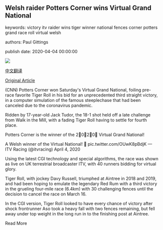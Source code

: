 ## Welsh raider Potters Corner wins Virtual Grand National

keywords: victory itv raider wins tiger winner national fences corner potters grand race roll virtual welsh

authors: Paul Gittings

publish date: 2020-04-04 00:00:00

![](https://cdn.cnn.com/cnnnext/dam/assets/200404113048-virtual-gn-super-tease.jpg)

[中文翻译](Welsh%20raider%20Potters%20Corner%20wins%20Virtual%20Grand%20National_zh.md)

[Original Article](https://edition.cnn.com/2020/04/04/sport/potters-corner-wins-virtual-grand-national-aintree/index.html)

(CNN) Potters Corner won Saturday's Virtual Grand National, foiling pre-race favorite Tiger Roll in his bid for an unprecedented third straight victory, in a computer simulation of the famous steeplechase that had been canceled due to the coronavirus pandemic.

Ridden by 17-year-old Jack Tudor, the 18-1 shot held off a late challenge from Walk in the Mill, with a fading Tiger Roll having to settle for fourth place.

Potters Corner is the winner of the 2⃣0⃣2⃣0⃣ Virtual Grand National\!



A Welsh winner of the Virtual National\! 🏴󠁧󠁢󠁷󠁬󠁳󠁿 pic.twitter.com/OUwK8pBdjK — ITV Racing (@itvracing) April 4, 2020

Using the latest CGI technology and special algorithms, the race was shown as live on UK terrestrial broadcaster ITV, with 40 runners bidding for virtual glory.

Tiger Roll, with jockey Davy Russell, triumphed at Aintree in 2018 and 2019, and had been hoping to emulate the legendary Red Rum with a third victory in the grueling four-mile race (6.4km) with 30 challenging fences until the decision to cancel the race on March 16.

In the CGI version, Tiger Roll looked to have every chance of victory after shock frontrunner Aso took a heavy fall with two fences remaining, but fell away under top weight in the long run in to the finishing post at Aintree.

Read More